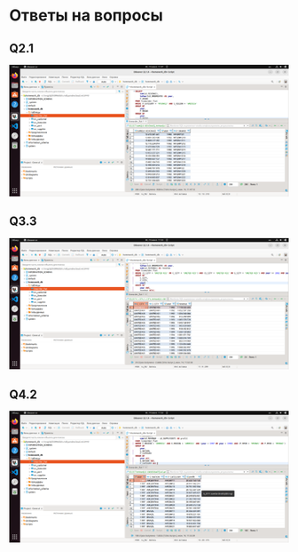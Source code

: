 # Ответы на вопросы
## Q2.1
![Скрин из DBeaver](https://github.com/DanchukIvan/dbt_starchema/blob/c859c40f01f93b2089de4a03a9146437f58603ca/%D0%A1%D0%BD%D0%B8%D0%BC%D0%BE%D0%BA%20%D1%8D%D0%BA%D1%80%D0%B0%D0%BD%D0%B0%20%D0%BE%D1%82%202022-06-14%2011-48-05.png)

## Q3.3
![Альтернативный текст](https://github.com/DanchukIvan/dbt_starchema/blob/33debaeb68c4f79f1d8de21c91967f59c6d85432/%D0%A1%D0%BD%D0%B8%D0%BC%D0%BE%D0%BA%20%D1%8D%D0%BA%D1%80%D0%B0%D0%BD%D0%B0%20%D0%BE%D1%82%202022-06-14%2011-53-09.png)

## Q4.2
![Альтернативный текст](https://github.com/DanchukIvan/dbt_starchema/blob/33debaeb68c4f79f1d8de21c91967f59c6d85432/%D0%A1%D0%BD%D0%B8%D0%BC%D0%BE%D0%BA%20%D1%8D%D0%BA%D1%80%D0%B0%D0%BD%D0%B0%20%D0%BE%D1%82%202022-06-14%2011-53-44.png)
